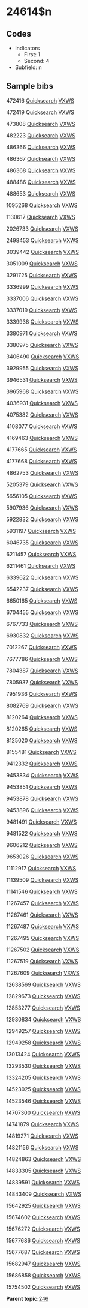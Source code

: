 # 24614$n

## Codes

-   Indicators
    -   First: 1
    -   Second: 4
-   Subfield: n

## Sample bibs

472416 [Quicksearch](https://search.library.yale.edu/catalog/472416) [VXWS](http://prodorbis.library.yale.edu:7014/vxws/GetHoldingsService?bibId=472416)

472419 [Quicksearch](https://search.library.yale.edu/catalog/472419) [VXWS](http://prodorbis.library.yale.edu:7014/vxws/GetHoldingsService?bibId=472419)

473808 [Quicksearch](https://search.library.yale.edu/catalog/473808) [VXWS](http://prodorbis.library.yale.edu:7014/vxws/GetHoldingsService?bibId=473808)

482223 [Quicksearch](https://search.library.yale.edu/catalog/482223) [VXWS](http://prodorbis.library.yale.edu:7014/vxws/GetHoldingsService?bibId=482223)

486366 [Quicksearch](https://search.library.yale.edu/catalog/486366) [VXWS](http://prodorbis.library.yale.edu:7014/vxws/GetHoldingsService?bibId=486366)

486367 [Quicksearch](https://search.library.yale.edu/catalog/486367) [VXWS](http://prodorbis.library.yale.edu:7014/vxws/GetHoldingsService?bibId=486367)

486368 [Quicksearch](https://search.library.yale.edu/catalog/486368) [VXWS](http://prodorbis.library.yale.edu:7014/vxws/GetHoldingsService?bibId=486368)

488486 [Quicksearch](https://search.library.yale.edu/catalog/488486) [VXWS](http://prodorbis.library.yale.edu:7014/vxws/GetHoldingsService?bibId=488486)

488653 [Quicksearch](https://search.library.yale.edu/catalog/488653) [VXWS](http://prodorbis.library.yale.edu:7014/vxws/GetHoldingsService?bibId=488653)

1095268 [Quicksearch](https://search.library.yale.edu/catalog/1095268) [VXWS](http://prodorbis.library.yale.edu:7014/vxws/GetHoldingsService?bibId=1095268)

1130617 [Quicksearch](https://search.library.yale.edu/catalog/1130617) [VXWS](http://prodorbis.library.yale.edu:7014/vxws/GetHoldingsService?bibId=1130617)

2026733 [Quicksearch](https://search.library.yale.edu/catalog/2026733) [VXWS](http://prodorbis.library.yale.edu:7014/vxws/GetHoldingsService?bibId=2026733)

2498453 [Quicksearch](https://search.library.yale.edu/catalog/2498453) [VXWS](http://prodorbis.library.yale.edu:7014/vxws/GetHoldingsService?bibId=2498453)

3039442 [Quicksearch](https://search.library.yale.edu/catalog/3039442) [VXWS](http://prodorbis.library.yale.edu:7014/vxws/GetHoldingsService?bibId=3039442)

3051009 [Quicksearch](https://search.library.yale.edu/catalog/3051009) [VXWS](http://prodorbis.library.yale.edu:7014/vxws/GetHoldingsService?bibId=3051009)

3291725 [Quicksearch](https://search.library.yale.edu/catalog/3291725) [VXWS](http://prodorbis.library.yale.edu:7014/vxws/GetHoldingsService?bibId=3291725)

3336999 [Quicksearch](https://search.library.yale.edu/catalog/3336999) [VXWS](http://prodorbis.library.yale.edu:7014/vxws/GetHoldingsService?bibId=3336999)

3337006 [Quicksearch](https://search.library.yale.edu/catalog/3337006) [VXWS](http://prodorbis.library.yale.edu:7014/vxws/GetHoldingsService?bibId=3337006)

3337019 [Quicksearch](https://search.library.yale.edu/catalog/3337019) [VXWS](http://prodorbis.library.yale.edu:7014/vxws/GetHoldingsService?bibId=3337019)

3339938 [Quicksearch](https://search.library.yale.edu/catalog/3339938) [VXWS](http://prodorbis.library.yale.edu:7014/vxws/GetHoldingsService?bibId=3339938)

3380971 [Quicksearch](https://search.library.yale.edu/catalog/3380971) [VXWS](http://prodorbis.library.yale.edu:7014/vxws/GetHoldingsService?bibId=3380971)

3380975 [Quicksearch](https://search.library.yale.edu/catalog/3380975) [VXWS](http://prodorbis.library.yale.edu:7014/vxws/GetHoldingsService?bibId=3380975)

3406490 [Quicksearch](https://search.library.yale.edu/catalog/3406490) [VXWS](http://prodorbis.library.yale.edu:7014/vxws/GetHoldingsService?bibId=3406490)

3929955 [Quicksearch](https://search.library.yale.edu/catalog/3929955) [VXWS](http://prodorbis.library.yale.edu:7014/vxws/GetHoldingsService?bibId=3929955)

3946531 [Quicksearch](https://search.library.yale.edu/catalog/3946531) [VXWS](http://prodorbis.library.yale.edu:7014/vxws/GetHoldingsService?bibId=3946531)

3965968 [Quicksearch](https://search.library.yale.edu/catalog/3965968) [VXWS](http://prodorbis.library.yale.edu:7014/vxws/GetHoldingsService?bibId=3965968)

4036931 [Quicksearch](https://search.library.yale.edu/catalog/4036931) [VXWS](http://prodorbis.library.yale.edu:7014/vxws/GetHoldingsService?bibId=4036931)

4075382 [Quicksearch](https://search.library.yale.edu/catalog/4075382) [VXWS](http://prodorbis.library.yale.edu:7014/vxws/GetHoldingsService?bibId=4075382)

4108077 [Quicksearch](https://search.library.yale.edu/catalog/4108077) [VXWS](http://prodorbis.library.yale.edu:7014/vxws/GetHoldingsService?bibId=4108077)

4169463 [Quicksearch](https://search.library.yale.edu/catalog/4169463) [VXWS](http://prodorbis.library.yale.edu:7014/vxws/GetHoldingsService?bibId=4169463)

4177665 [Quicksearch](https://search.library.yale.edu/catalog/4177665) [VXWS](http://prodorbis.library.yale.edu:7014/vxws/GetHoldingsService?bibId=4177665)

4177668 [Quicksearch](https://search.library.yale.edu/catalog/4177668) [VXWS](http://prodorbis.library.yale.edu:7014/vxws/GetHoldingsService?bibId=4177668)

4862753 [Quicksearch](https://search.library.yale.edu/catalog/4862753) [VXWS](http://prodorbis.library.yale.edu:7014/vxws/GetHoldingsService?bibId=4862753)

5205379 [Quicksearch](https://search.library.yale.edu/catalog/5205379) [VXWS](http://prodorbis.library.yale.edu:7014/vxws/GetHoldingsService?bibId=5205379)

5656105 [Quicksearch](https://search.library.yale.edu/catalog/5656105) [VXWS](http://prodorbis.library.yale.edu:7014/vxws/GetHoldingsService?bibId=5656105)

5907936 [Quicksearch](https://search.library.yale.edu/catalog/5907936) [VXWS](http://prodorbis.library.yale.edu:7014/vxws/GetHoldingsService?bibId=5907936)

5922832 [Quicksearch](https://search.library.yale.edu/catalog/5922832) [VXWS](http://prodorbis.library.yale.edu:7014/vxws/GetHoldingsService?bibId=5922832)

5931197 [Quicksearch](https://search.library.yale.edu/catalog/5931197) [VXWS](http://prodorbis.library.yale.edu:7014/vxws/GetHoldingsService?bibId=5931197)

6046735 [Quicksearch](https://search.library.yale.edu/catalog/6046735) [VXWS](http://prodorbis.library.yale.edu:7014/vxws/GetHoldingsService?bibId=6046735)

6211457 [Quicksearch](https://search.library.yale.edu/catalog/6211457) [VXWS](http://prodorbis.library.yale.edu:7014/vxws/GetHoldingsService?bibId=6211457)

6211461 [Quicksearch](https://search.library.yale.edu/catalog/6211461) [VXWS](http://prodorbis.library.yale.edu:7014/vxws/GetHoldingsService?bibId=6211461)

6339622 [Quicksearch](https://search.library.yale.edu/catalog/6339622) [VXWS](http://prodorbis.library.yale.edu:7014/vxws/GetHoldingsService?bibId=6339622)

6542237 [Quicksearch](https://search.library.yale.edu/catalog/6542237) [VXWS](http://prodorbis.library.yale.edu:7014/vxws/GetHoldingsService?bibId=6542237)

6650165 [Quicksearch](https://search.library.yale.edu/catalog/6650165) [VXWS](http://prodorbis.library.yale.edu:7014/vxws/GetHoldingsService?bibId=6650165)

6704455 [Quicksearch](https://search.library.yale.edu/catalog/6704455) [VXWS](http://prodorbis.library.yale.edu:7014/vxws/GetHoldingsService?bibId=6704455)

6767733 [Quicksearch](https://search.library.yale.edu/catalog/6767733) [VXWS](http://prodorbis.library.yale.edu:7014/vxws/GetHoldingsService?bibId=6767733)

6930832 [Quicksearch](https://search.library.yale.edu/catalog/6930832) [VXWS](http://prodorbis.library.yale.edu:7014/vxws/GetHoldingsService?bibId=6930832)

7012267 [Quicksearch](https://search.library.yale.edu/catalog/7012267) [VXWS](http://prodorbis.library.yale.edu:7014/vxws/GetHoldingsService?bibId=7012267)

7677786 [Quicksearch](https://search.library.yale.edu/catalog/7677786) [VXWS](http://prodorbis.library.yale.edu:7014/vxws/GetHoldingsService?bibId=7677786)

7804387 [Quicksearch](https://search.library.yale.edu/catalog/7804387) [VXWS](http://prodorbis.library.yale.edu:7014/vxws/GetHoldingsService?bibId=7804387)

7805937 [Quicksearch](https://search.library.yale.edu/catalog/7805937) [VXWS](http://prodorbis.library.yale.edu:7014/vxws/GetHoldingsService?bibId=7805937)

7951936 [Quicksearch](https://search.library.yale.edu/catalog/7951936) [VXWS](http://prodorbis.library.yale.edu:7014/vxws/GetHoldingsService?bibId=7951936)

8082769 [Quicksearch](https://search.library.yale.edu/catalog/8082769) [VXWS](http://prodorbis.library.yale.edu:7014/vxws/GetHoldingsService?bibId=8082769)

8120264 [Quicksearch](https://search.library.yale.edu/catalog/8120264) [VXWS](http://prodorbis.library.yale.edu:7014/vxws/GetHoldingsService?bibId=8120264)

8120265 [Quicksearch](https://search.library.yale.edu/catalog/8120265) [VXWS](http://prodorbis.library.yale.edu:7014/vxws/GetHoldingsService?bibId=8120265)

8125020 [Quicksearch](https://search.library.yale.edu/catalog/8125020) [VXWS](http://prodorbis.library.yale.edu:7014/vxws/GetHoldingsService?bibId=8125020)

8155481 [Quicksearch](https://search.library.yale.edu/catalog/8155481) [VXWS](http://prodorbis.library.yale.edu:7014/vxws/GetHoldingsService?bibId=8155481)

9412332 [Quicksearch](https://search.library.yale.edu/catalog/9412332) [VXWS](http://prodorbis.library.yale.edu:7014/vxws/GetHoldingsService?bibId=9412332)

9453834 [Quicksearch](https://search.library.yale.edu/catalog/9453834) [VXWS](http://prodorbis.library.yale.edu:7014/vxws/GetHoldingsService?bibId=9453834)

9453851 [Quicksearch](https://search.library.yale.edu/catalog/9453851) [VXWS](http://prodorbis.library.yale.edu:7014/vxws/GetHoldingsService?bibId=9453851)

9453878 [Quicksearch](https://search.library.yale.edu/catalog/9453878) [VXWS](http://prodorbis.library.yale.edu:7014/vxws/GetHoldingsService?bibId=9453878)

9453896 [Quicksearch](https://search.library.yale.edu/catalog/9453896) [VXWS](http://prodorbis.library.yale.edu:7014/vxws/GetHoldingsService?bibId=9453896)

9481491 [Quicksearch](https://search.library.yale.edu/catalog/9481491) [VXWS](http://prodorbis.library.yale.edu:7014/vxws/GetHoldingsService?bibId=9481491)

9481522 [Quicksearch](https://search.library.yale.edu/catalog/9481522) [VXWS](http://prodorbis.library.yale.edu:7014/vxws/GetHoldingsService?bibId=9481522)

9606212 [Quicksearch](https://search.library.yale.edu/catalog/9606212) [VXWS](http://prodorbis.library.yale.edu:7014/vxws/GetHoldingsService?bibId=9606212)

9653026 [Quicksearch](https://search.library.yale.edu/catalog/9653026) [VXWS](http://prodorbis.library.yale.edu:7014/vxws/GetHoldingsService?bibId=9653026)

11112917 [Quicksearch](https://search.library.yale.edu/catalog/11112917) [VXWS](http://prodorbis.library.yale.edu:7014/vxws/GetHoldingsService?bibId=11112917)

11139509 [Quicksearch](https://search.library.yale.edu/catalog/11139509) [VXWS](http://prodorbis.library.yale.edu:7014/vxws/GetHoldingsService?bibId=11139509)

11141546 [Quicksearch](https://search.library.yale.edu/catalog/11141546) [VXWS](http://prodorbis.library.yale.edu:7014/vxws/GetHoldingsService?bibId=11141546)

11267457 [Quicksearch](https://search.library.yale.edu/catalog/11267457) [VXWS](http://prodorbis.library.yale.edu:7014/vxws/GetHoldingsService?bibId=11267457)

11267461 [Quicksearch](https://search.library.yale.edu/catalog/11267461) [VXWS](http://prodorbis.library.yale.edu:7014/vxws/GetHoldingsService?bibId=11267461)

11267487 [Quicksearch](https://search.library.yale.edu/catalog/11267487) [VXWS](http://prodorbis.library.yale.edu:7014/vxws/GetHoldingsService?bibId=11267487)

11267495 [Quicksearch](https://search.library.yale.edu/catalog/11267495) [VXWS](http://prodorbis.library.yale.edu:7014/vxws/GetHoldingsService?bibId=11267495)

11267502 [Quicksearch](https://search.library.yale.edu/catalog/11267502) [VXWS](http://prodorbis.library.yale.edu:7014/vxws/GetHoldingsService?bibId=11267502)

11267519 [Quicksearch](https://search.library.yale.edu/catalog/11267519) [VXWS](http://prodorbis.library.yale.edu:7014/vxws/GetHoldingsService?bibId=11267519)

11267609 [Quicksearch](https://search.library.yale.edu/catalog/11267609) [VXWS](http://prodorbis.library.yale.edu:7014/vxws/GetHoldingsService?bibId=11267609)

12638569 [Quicksearch](https://search.library.yale.edu/catalog/12638569) [VXWS](http://prodorbis.library.yale.edu:7014/vxws/GetHoldingsService?bibId=12638569)

12829673 [Quicksearch](https://search.library.yale.edu/catalog/12829673) [VXWS](http://prodorbis.library.yale.edu:7014/vxws/GetHoldingsService?bibId=12829673)

12853277 [Quicksearch](https://search.library.yale.edu/catalog/12853277) [VXWS](http://prodorbis.library.yale.edu:7014/vxws/GetHoldingsService?bibId=12853277)

12930834 [Quicksearch](https://search.library.yale.edu/catalog/12930834) [VXWS](http://prodorbis.library.yale.edu:7014/vxws/GetHoldingsService?bibId=12930834)

12949257 [Quicksearch](https://search.library.yale.edu/catalog/12949257) [VXWS](http://prodorbis.library.yale.edu:7014/vxws/GetHoldingsService?bibId=12949257)

12949258 [Quicksearch](https://search.library.yale.edu/catalog/12949258) [VXWS](http://prodorbis.library.yale.edu:7014/vxws/GetHoldingsService?bibId=12949258)

13013424 [Quicksearch](https://search.library.yale.edu/catalog/13013424) [VXWS](http://prodorbis.library.yale.edu:7014/vxws/GetHoldingsService?bibId=13013424)

13293530 [Quicksearch](https://search.library.yale.edu/catalog/13293530) [VXWS](http://prodorbis.library.yale.edu:7014/vxws/GetHoldingsService?bibId=13293530)

13324205 [Quicksearch](https://search.library.yale.edu/catalog/13324205) [VXWS](http://prodorbis.library.yale.edu:7014/vxws/GetHoldingsService?bibId=13324205)

14523025 [Quicksearch](https://search.library.yale.edu/catalog/14523025) [VXWS](http://prodorbis.library.yale.edu:7014/vxws/GetHoldingsService?bibId=14523025)

14523546 [Quicksearch](https://search.library.yale.edu/catalog/14523546) [VXWS](http://prodorbis.library.yale.edu:7014/vxws/GetHoldingsService?bibId=14523546)

14707300 [Quicksearch](https://search.library.yale.edu/catalog/14707300) [VXWS](http://prodorbis.library.yale.edu:7014/vxws/GetHoldingsService?bibId=14707300)

14741879 [Quicksearch](https://search.library.yale.edu/catalog/14741879) [VXWS](http://prodorbis.library.yale.edu:7014/vxws/GetHoldingsService?bibId=14741879)

14819271 [Quicksearch](https://search.library.yale.edu/catalog/14819271) [VXWS](http://prodorbis.library.yale.edu:7014/vxws/GetHoldingsService?bibId=14819271)

14821156 [Quicksearch](https://search.library.yale.edu/catalog/14821156) [VXWS](http://prodorbis.library.yale.edu:7014/vxws/GetHoldingsService?bibId=14821156)

14824863 [Quicksearch](https://search.library.yale.edu/catalog/14824863) [VXWS](http://prodorbis.library.yale.edu:7014/vxws/GetHoldingsService?bibId=14824863)

14833305 [Quicksearch](https://search.library.yale.edu/catalog/14833305) [VXWS](http://prodorbis.library.yale.edu:7014/vxws/GetHoldingsService?bibId=14833305)

14839591 [Quicksearch](https://search.library.yale.edu/catalog/14839591) [VXWS](http://prodorbis.library.yale.edu:7014/vxws/GetHoldingsService?bibId=14839591)

14843409 [Quicksearch](https://search.library.yale.edu/catalog/14843409) [VXWS](http://prodorbis.library.yale.edu:7014/vxws/GetHoldingsService?bibId=14843409)

15642925 [Quicksearch](https://search.library.yale.edu/catalog/15642925) [VXWS](http://prodorbis.library.yale.edu:7014/vxws/GetHoldingsService?bibId=15642925)

15674602 [Quicksearch](https://search.library.yale.edu/catalog/15674602) [VXWS](http://prodorbis.library.yale.edu:7014/vxws/GetHoldingsService?bibId=15674602)

15676272 [Quicksearch](https://search.library.yale.edu/catalog/15676272) [VXWS](http://prodorbis.library.yale.edu:7014/vxws/GetHoldingsService?bibId=15676272)

15677686 [Quicksearch](https://search.library.yale.edu/catalog/15677686) [VXWS](http://prodorbis.library.yale.edu:7014/vxws/GetHoldingsService?bibId=15677686)

15677687 [Quicksearch](https://search.library.yale.edu/catalog/15677687) [VXWS](http://prodorbis.library.yale.edu:7014/vxws/GetHoldingsService?bibId=15677687)

15682947 [Quicksearch](https://search.library.yale.edu/catalog/15682947) [VXWS](http://prodorbis.library.yale.edu:7014/vxws/GetHoldingsService?bibId=15682947)

15686858 [Quicksearch](https://search.library.yale.edu/catalog/15686858) [VXWS](http://prodorbis.library.yale.edu:7014/vxws/GetHoldingsService?bibId=15686858)

15754502 [Quicksearch](https://search.library.yale.edu/catalog/15754502) [VXWS](http://prodorbis.library.yale.edu:7014/vxws/GetHoldingsService?bibId=15754502)

**Parent topic:**[246](../../tags/246/246.md)

